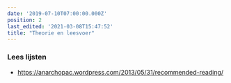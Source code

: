 ```yaml
---
date: '2019-07-10T07:00:00.000Z'
position: 2
last_edited: '2021-03-08T15:47:52'
title: "Theorie en leesvoer"
---
```


### Lees lijsten

- https://anarchopac.wordpress.com/2013/05/31/recommended-reading/